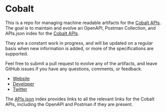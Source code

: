 # CobaltThis is a repo for managing machine readable artifacts for the [Cobalt APIs](https://cobalt.io/). The goal is to maintain and evolve an OpenAPI, Postman Collection, and APIs.json index for the [Cobalt APIs](https://cobalt.io/).They are a constant work in progress, and will be updated on a regular basis when new information is added, or more of the specifications are supported.Feel free to submit a pull request to evolve any of the artifacts, and leave GitHub issues if you have any questions, comments, or feedback.- [Website](https://cobalt.io/)- [Developer](https://cobalt.io/)- [Twitter](https://twitter.com/cobalt_io)The [APIs.json](https://github.com/api-evangelist/cobalt/blob/master/apis.json) index provides links to all the relevant links for the Cobalt APIs, including the OpenAPI and Postman if they are present.